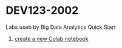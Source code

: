 # DEV123-2002

Labs useb by Big Data Analytics Quick Start
1. [create a new Colab notebook](https://www.zepl.com/viewer/github/project303/DEV123-2002/blob/master/Big%20Data%20Analytics%20Quick%20Start_LABS%2001_%20Basic%20Linux%20Command.json)
